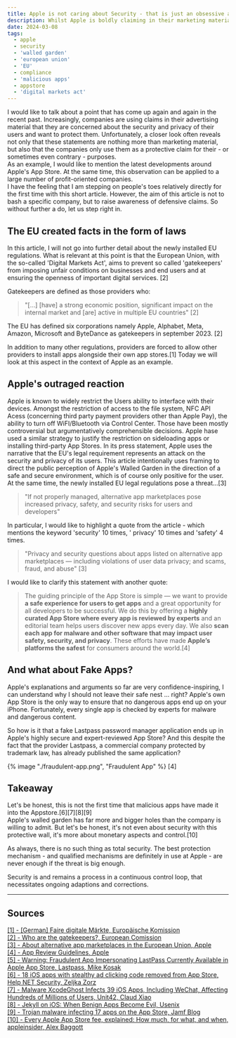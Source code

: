 ```yaml
---
title: Apple is not caring about Security - that is just an obsessive attempt to maintain control
description: Whilst Apple is boldly claiming in their marketing material to care about users privacy and security, they leverage the fear related to those topics in order to keep the walls around their garden.
date: 2024-03-08
tags:
  - apple
  - security
  - 'walled garden'
  - 'european union'
  - 'EU'
  - compliance
  - 'malicious apps'
  - appstore
  - 'digital markets act'
---
```


I would like to talk about a point that has come up again and again in the recent past.
Increasingly, companies are using claims in their advertising material that they are concerned about the security and
privacy of their users and want to protect them.
Unfortunately, a closer look often reveals not only that these statements are nothing more than marketing material, but
also that the companies only use them as a protective claim for their - or sometimes even contrary - purposes.  
As an example, I would like to mention the latest developments around Apple's App Store.
At the same time, this observation can be applied to a large number of profit-oriented companies.  
I have the feeling that I am stepping on people's toes relatively directly for the first time with this short article.
However, the aim of this article is not to bash a specific company, but to raise awareness of defensive claims.
So without further a do, let us step right in.

## The EU created facts in the form of laws

In this article, I will not go into further detail about the newly installed EU regulations.
What is relevant at this point is that the European Union, with the so-called 'Digital Markets Act', aims to prevent so
called
'gatekeepers' from imposing unfair conditions on businesses and end users and at ensuring the openness of important
digital services. [2]

Gatekeepers are defined as those providers who:
> "[...] [have] a strong economic position, significant impact on the internal market and [are] active in multiple EU
> countries" [2]

The EU has defined six corporations namely Apple, Alphabet, Meta, Amazon, Microsoft and ByteDance as gatekeepers in
september 2023. [2]

In addition to many other regulations, providers are forced to allow other providers to install apps alongside their own
app stores.[1]
Today we will look at this aspect in the context of Apple as an example.

## Apple's outraged reaction

Apple is known to widely restrict the Users ability to interface with their devices.
Amongst the restriction of access to the file system, NFC API Acess (concerning third party payment providers other than
Apple Pay), the ability to turn off WiFI/Bluetooth via Control Center.
Those have been mostly controversial but argumentatively comprehensible decisions.
Apple hase used a similar strategy to justify the restriction on sideloading apps or installing third-party App Stores.
In its press statement, Apple uses the narrative that the EU's legal requirement represents an attack on the security
and privacy of its users.
This article intentionally uses framing to direct the public perception of Apple's Walled Garden in the direction of a
safe and secure environment, which is of course only positive for the user.
At the same time, the newly installed EU legal regulations pose a threat...[3]

> "If not properly managed, alternative app marketplaces pose increased privacy, safety, and security risks for users
> and developers"

In particular, I would like to highlight a quote from the article - which mentions the keyword 'security' 10 times, '
privacy' 10 times and 'safety' 4 times.

> "Privacy and security questions about apps listed on alternative app marketplaces — including violations of user data
> privacy; and scams, fraud, and abuse" [3]

I would like to clarify this statement with another quote:

> The guiding principle of the App Store is simple — we want to provide **a safe experience for users to get apps** and a
> great opportunity for all developers to be successful.
> We do this by offering a **highly curated App Store where every app is reviewed by experts** and an editorial team
> helps users discover new apps every day.
> We also **scan each app for malware and other software that may impact user safety, security, and privacy**.
> These efforts have made **Apple’s platforms the safest** for consumers around the world.[4]

## And what about Fake Apps?

Apple's explanations and arguments so far are very confidence-inspiring, I can understand why I should not leave their
safe nest ... right?
Apple's own App Store is the only way to ensure that no dangerous apps end up on your iPhone.
Fortunately, every single app is checked by experts for malware and dangerous content.

So how is it that a fake Lastpass password manager application ends up in Apple's highly secure and expert-reviewed App
Store?
And this despite the fact that the provider Lastpass, a commercial company protected by trademark law, has already
published the same application?

{% image "./fraudulent-app.png", "Fraudulent App" %}
[4]

## Takeaway

Let's be honest, this is not the first time that malicious apps have made it into the Appstore.[6][7][8][9]  
Apple's walled garden has far more and bigger holes than the company is willing to admit.
But let's be honest, it's not even about security with this protective wall, it's more about monetary aspects and
control.[10]

As always, there is no such thing as total security.
The best protection mechanism - and qualified mechanisms are definitely in use at Apple - are never enough if the threat
is big enough.

Security is and remains a process in a continuous control loop, that necessitates ongoing adaptions and corrections.


---

## Sources

<a href="https://germany.representation.ec.europa.eu/news/faire-digitale-markte-torwachter-mussen-ab-heute-alle-dma-regeln-einhalten-2024-03-07_en" target="_blank">[1] - [German]
Faire digitale Märkte, Europäische Komission</a>  
<a href="https://commission.europa.eu/strategy-and-policy/priorities-2019-2024/europe-fit-digital-age/digital-markets-act-ensuring-fair-and-open-digital-markets_en" target="_blank">[2] -
Who are the gatekeepers?, European Comission</a>  
<a href="https://support.apple.com/en-us/118110" target="_blank">[3] - About alternative app marketplaces in the
European Union, Apple</a>  
<a href="https://developer.apple.com/app-store/review/guidelines/" target="_blank">[4] - App Review Guidelines, Apple</a>  
<a href="https://blog.lastpass.com/2024/02/warning-fraudulent-app-impersonating-lastpass-currently-available-in-apple-app-store/" target="_blank">[5] -
Warning: Fraudulent App Impersonating LastPass Currently Available in Apple App Store, Lastpass, Mike Kosak</a>  
<a href="https://www.helpnetsecurity.com/2019/10/24/ad-fraud-ios/" target="_blank">[6] - 18 iOS apps with stealthy ad
clicking code removed from App Store, Help NET Security, Zeljka Zorz</a>  
<a href="https://unit42.paloaltonetworks.com/malware-xcodeghost-infects-39-ios-apps-including-wechat-affecting-hundreds-of-millions-of-users/" target="_blank">[7] -
Malware XcodeGhost Infects 39 iOS Apps, Including WeChat, Affecting Hundreds of Millions of Users, Unit42, Claud
Xiao</a>  
<a href="https://www.usenix.org/conference/usenixsecurity13/technical-sessions/presentation/wang_tielei" target="_blank">[8] -
Jekyll on iOS: When Benign Apps Become Evil, Usenix</a>  
<a href="https://www.jamf.com/blog/ios-trojan-malware/" target="_blank">[9] - Trojan malware infecting 17 apps on the
App Store, Jamf Blog</a>  
<a href="https://appleinsider.com/articles/23/01/08/the-cost-of-doing-business-apples-app-store-fees-explained" target="_blank">[10] -
Every Apple App Store fee, explained: How much, for what, and when, appleinsider, Alex Baggott</a>  